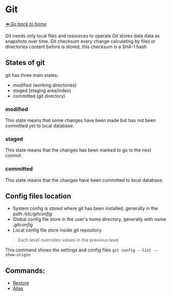 # Git

*[:arrow_left: Go back to home](../README.md)*

Git needs only local files and resources to operate
Git stores data data as snapshots over time.
Git checksum every change calculating by files or directories content before is stored, this checksum is a SHA-1 hash 

## States of git
git has three main states:
- modified (working directories)
- staged (staging area/index)
- committed (git directory)

### modified
This state means that some changes have been made but has not been committed yet to local database.

### staged
This state means that the changes has been marked to go to the next commit.

### committed
This state means that the changes have been committed to local database.


## Config files location
- System config is stored where git has been installed, generally in the path */etc/gitconfig*
- Global config file store in the user's home directory, generally with name *.gitconfig*
- Local config file store inside git repository

> Each level overrides values in the previous level

This command shows the settings and config files `git config --list --show-origin`


## Commands:

- [Restore](./RESTORE.md)
- [Alias](./ALIAS.md)